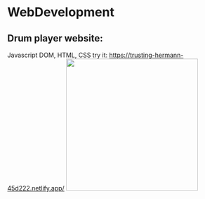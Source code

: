 # WebDevelopment

## Drum player website:
Javascript DOM, HTML, CSS
try it: https://trusting-hermann-45d222.netlify.app/
<img src="https://user-images.githubusercontent.com/82957886/159282999-5882d00d-7a1d-431a-83e4-8259c6a0a1f2.png" width="300" height="300">
